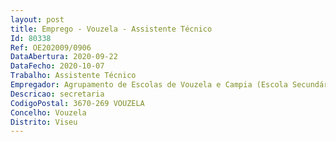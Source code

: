 ```yaml
--- 
layout: post
title: Emprego - Vouzela - Assistente Técnico
Id: 80338
Ref: OE202009/0906
DataAbertura: 2020-09-22
DataFecho: 2020-10-07
Trabalho: Assistente Técnico
Empregador: Agrupamento de Escolas de Vouzela e Campia (Escola Secundária de Vouzela - Sede)
Descricao: secretaria
CodigoPostal: 3670-269 VOUZELA
Concelho: Vouzela
Distrito: Viseu
--- 
```


